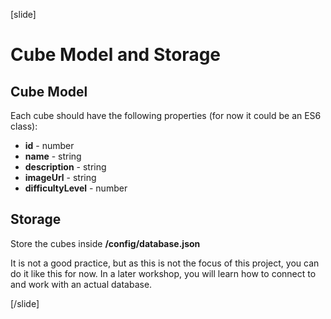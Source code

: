 [slide]
# Cube Model and Storage

## Cube Model

Each cube should have the following properties (for now it could be an ES6 class):

-   **id** - number
-   **name** - string
-   **description** - string 
-   **imageUrl** - string
-   **difficultyLevel** - number

## Storage 
Store the cubes inside **/config/database.json**

It is not a good practice, but as this is not the focus of this project, you can do it like this for now. In a later workshop, you will learn how to connect to and work with an actual database.

[/slide]


